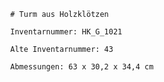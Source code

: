 
            # Turm aus Holzklötzen
    
            Inventarnummer: HK_G_1021
    
            Alte Inventarnummer: 43
    
            Abmessungen: 63 x 30,2 x 34,4 cm
            